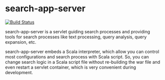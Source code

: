 search-app-server
=================

[![Build Status](https://travis-ci.org/sccu/search-app-server.svg?branch=master)](https://travis-ci.org/sccu/search-app-server)

search-app-server is a servlet guiding search processes and providing tools 
for search processes like text processing, query analysis, query expansion, 
etc.

search-app-server embeds a Scala interpreter, which allow you can control 
most configurations and search process with Scala script. So, you can change 
search logic in a Scala script file without re-building the war file and 
even restart a servlet container, which is very convenient during development.